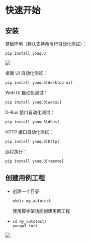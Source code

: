 # 快速开始

## 安装

基础环境（默认支持命令行自动化测试）：

```shell
pip install youqu3
```

![](/install.gif)

桌面 UI 自动化测试：

```shell
pip install youqu3[desktop-ui]
```

Web UI 自动化测试：

```shell
pip install youqu3[webui]
```

D-Bus 接口自动化测试：

```shell
pip install youqu3[dbus]
```

HTTP 接口自动化测试：

```shell
pip install youqu3[http]
```

远程执行：

```shell
pip install youqu3[remote]
```

## 创建用例工程

- 创建一个目录

  ```shell
  mkdir my_autotest
  ```

  使用脚手架功能创建用例工程

- ```shell
  cd my_autotest/
  youqu3 init
  ```

![](/init.gif)
